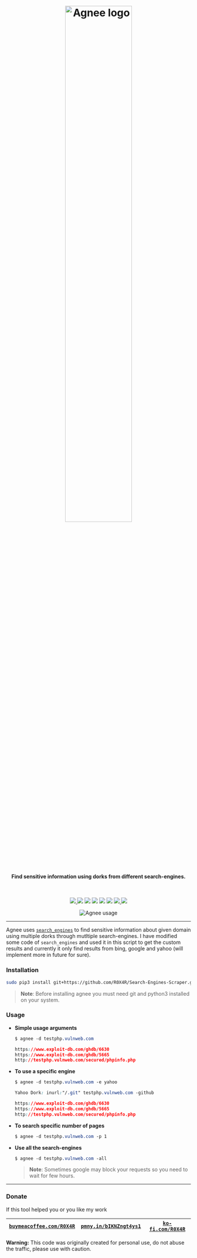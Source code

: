 <h1 align="center">
  <br>
  <a href="https://github.com/R0X4R/Agnee"><img src=".github/static/logo.png" width="60%" alt="Agnee logo"></a>
</h1>

<h4 align="center"><b>Find sensitive information using dorks from different search-engines.</b></h4><br>

<p align="center">
  <a href="https://github.com/R0X4R/Agnee/releases">
    <img src="https://img.shields.io/github/release/R0X4R/Agnee.svg?label=version">
  </a>
  <a href="#"><img src="https://madewithlove.org.in/badge.svg"></a>
<a href="https://twitter.com/R0X4R/"><img src="https://img.shields.io/badge/twitter-%40R0X4R-blue.svg"></a>
<a href="https://github.com/R0X4R/Agnee/issues"><img src="https://img.shields.io/badge/contributions-welcome-brightgreen.svg?style=flat"></a>
<a href="https://github.com/R0X4R/Agnee/blob/main/LICENSE"><img src="https://img.shields.io/badge/License-MIT-yellow.svg"></a>
<a href="https://github.com/R0X4R?tab=followers"><img src="https://img.shields.io/badge/github-%40R0X4R-orange"></a>
  <a href="https://github.com/R0X4R/Agnee/issues?q=is%3Aissue+is%3Aclosed">
      <img src="https://img.shields.io/github/issues-closed-raw/R0X4R/Agnee?color=dark-green&label=issues%20fixed">
  </a>
  <a href="https://travis-ci.com/R0X4R/Agnee">
      <img src="https://img.shields.io/travis/com/R0X4R/Agnee.svg?color=dark-green&label=tests">
  </a>
</p>

<p align="center"><img src=".github/static/usage.png" alt="Agnee usage"></p>

---

Agnee uses [`search_engines`](https://github.com/tasos-py/Search-Engines-Scraper) to find sensitive information about given domain using multiple dorks through mutltiple search-engines. I have modified some code of `search_engines` and used it in this script to get the custom results and currently it only find results from bing, google and yahoo (will implement more in future for sure).

### Installation

```bash
sudo pip3 install git+https://github.com/R0X4R/Search-Engines-Scraper.git && sudo pip3 install agnee
```

> **Note**: Before installing agnee you must need git and python3 installed on your system.

### Usage

+ **Simple usage arguments**
    
    ```css
    $ agnee -d testphp.vulnweb.com

    https://www.exploit-db.com/ghdb/6630
    https://www.exploit-db.com/ghdb/5665
    http://testphp.vulnweb.com/secured/phpinfo.php
    ```

+ **To use a specific engine**

    ```css
    $ agnee -d testphp.vulnweb.com -e yahoo

    Yahoo Dork: inurl:"/.git" testphp.vulnweb.com -github

    https://www.exploit-db.com/ghdb/6630
    https://www.exploit-db.com/ghdb/5665
    http://testphp.vulnweb.com/secured/phpinfo.php
    ```

+ **To search specific number of pages**
    ```css
    $ agnee -d testphp.vulnweb.com -p 1
    ```
	
+ **Use all the search-engines**

    ```css
    $ agnee -d testphp.vulnweb.com -all
    ```
    > **Note**: Sometimes google may block your requests so you need to wait for few hours.
---

### Donate
If this tool helped you or you like my work

|[`buymeacoffee.com/R0X4R`](https://www.buymeacoffee.com/R0X4R)|[`pmny.in/bIKNZngt4ys1`](https://pmny.in/bIKNZngt4ys1)|[`ko-fi.com/R0X4R`](https://ko-fi.com/i/IK3K34SJSA)|
|--------|--------|------|

**Warning:** This code was originally created for personal use, do not abuse the traffic, please use with caution.
